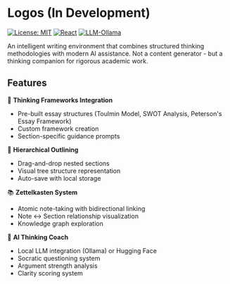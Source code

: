 # Logos (In Development)

[![License: MIT](https://img.shields.io/badge/License-MIT-yellow.svg)](https://opensource.org/licenses/MIT)
[![React](https://img.shields.io/badge/React-18.2.0-blue)](https://react.dev/)
[![LLM-Ollama](https://img.shields.io/badge/LLM-Ollama-orange)](https://ollama.ai/)

An intelligent writing environment that combines structured thinking methodologies with modern AI assistance. Not a content generator - but a thinking companion for rigorous academic work.

## Features

🧠 **Thinking Frameworks Integration**
- Pre-built essay structures (Toulmin Model, SWOT Analysis, Peterson's Essay Framework)
- Custom framework creation
- Section-specific guidance prompts

🌳 **Hierarchical Outlining**
- Drag-and-drop nested sections
- Visual tree structure representation
- Auto-save with local storage

📚 **Zettelkasten System**
- Atomic note-taking with bidirectional linking
- Note ↔ Section relationship visualization
- Knowledge graph exploration

🤖 **AI Thinking Coach**
- Local LLM integration (Ollama) or Hugging Face
- Socratic questioning system
- Argument strength analysis
- Clarity scoring system
